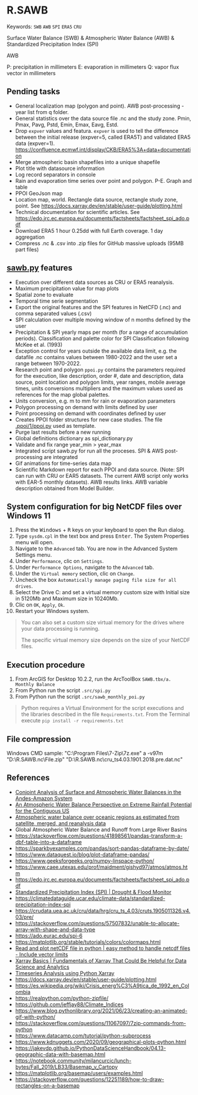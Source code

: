 # R.SAWB
Keywords: `SWB` `AWB` `SPI` `ERA5` `CRU` 

Surface Water Balance (SWB) &amp; Atmospheric Water Balance (AWB) &amp; Standardized Precipitation Index (SPI)

AWB

P: precipitation in millimeters
E: evaporation in millimeters
Q: vapor flux vector in millimeters


## Pending tasks

* General localization map (polygon and point). AWB post-processing - year list from q folder.
* General statistics over the data source file .nc and the study zone. Pmin, Pmax, Pavg, Pstd, Emin, Emax, Eavg, Estd.
* Drop `expver` values and featura. `expver` is used to tell the difference between the initial release (expver=5, called ERA5T) and validated ERA5 data (expver=1). https://confluence.ecmwf.int/display/CKB/ERA5%3A+data+documentation
* Merge atmospheric basin shapefiles into a unique shapefile
* Plot title with datasource information
* Log record separators in console
* Rain and evaporation time series over point and polygon. P-E. Graph and table
* PPOI GeoJson map
* Location map, world. Rectangle data source, rectangle study zone, point. See https://docs.xarray.dev/en/stable/user-guide/plotting.html
* Technical documentation for scientific articles. See https://edo.jrc.ec.europa.eu/documents/factsheets/factsheet_spi_ado.pdf
* Download ERA5 1 hour 0.25dd with full Earth coverage. 1 day aggregation
* Compress .nc & .csv into .zip files for GitHub massive uploads (95MB part files)


## [sawb.py](.src/sawb.py) features

* Execution over different data sources as CRU or ERA5 reanalysis.
* Maximum precipitation value for map plots
* Spatial zone to evaluate
* Temporal time serie segmentation
* Export the original features and the SPI features in NetCFD (.nc) and comma separated values (.csv)
* SPI calculation over multiple moving window of n months defined by the user
* Precipitation & SPI yearly maps per month (for a range of accumulation periods). Classification and palette color for SPI Classification following McKee et al. (1993) 
* Exception control for years outside the available data limit, e.g. the datafile .nc contains values between 1980-2022 and the user set a range between 1970-2022.
* Research point and polygon `ppoi.py` contains the parameters required for the execution, like description, order #, date and description, data source, point location and polygon limits, year ranges, mobile average times, units conversions multipliers and the maximum values used as references for the map global palettes.
* Units conversion, e.g. m to mm for rain or evaporation parameters
* Polygon processing on demand with limits defined by user
* Point processing on demand with coordinates defined by user
* Creates PPOI folder structures for new case studies. The file [.ppoi/1/ppoi.py](.ppoi/1/ppoi.py) used as template.
* Purge last results before a new running
* Global definitions dictionary as spi_dictionary.py
* Validate and fix range year_min > year_max
* Integrated script sawb.py for run all the proceses. SPI & AWS post-processing are integrated
* Gif animations for time-series data map
* Scientific Markdown report for each PPOI and data source. (Note: SPI can run with CRU or EAR5 datasets. The current AWB script only works with EAR-5 monthly datasets). AWB results links. AWB variable description obtained from Model Builder. 


## System configuration for big NetCDF files over Windows 11

1. Press the <kbd>Windows</kbd> + <kbd>R</kbd> keys on your keyboard to open the Run dialog.
2. Type `sysdm.cpl` in the text box and press <kbd>Enter</kbd>. The System Properties menu will open.
3. Navigate to the `Advanced` tab. You are now in the Advanced System Settings menu.
4. Under `Performance`, clic on `Settings`.
5. Under `Performance Options`, navigate to the `Advanced` tab.
6. Under the `Virtual memory` section, clic on `Change`.
7. Uncheck the box `Automatically manage paging file size for all drives`.
8. Select the Drive C: and set a virtual memory custom size with Initial size in 5120Mb and Maximum size in 10240Mb. 
9. Clic on `OK`, `Apply`, `Ok`.
10. Restart your Windows system.

> You can also set a custom size virtual memory for the drives where your data processing is running.
> 
> The specific virtual memory size depends on the size of your NetCDF files.


## Execution procedure

1. From ArcGIS for Desktop 10.2.2, run the ArcToolBox `SAWB.tbx/a. Monthly Balance`
2. From Python run the script `.src/spi.py`
3. From Python run the script `.src/sawb_monthly_poi.py`

> Python requires a Virtual Environment for the script executions and the libraries described in the file `Requirements.txt`. From the Terminal execute `pip install -r requirements.txt`


## File compression

Windows CMD sample: "C:\Program Files\7-Zip\7z.exe" a -v97m "D:\R.SAWB\.nc\File.zip" "D:\R.SAWB\.nc\cru_ts4.03.1901.2018.pre.dat.nc"


## References

* [Conjoint Analysis of Surface and Atmospheric Water Balances in the Andes-Amazon System](https://agupubs.onlinelibrary.wiley.com/doi/full/10.1029/2017WR021338)
* [An Atmospheric Water Balance Perspective on Extreme Rainfall Potential for the Contiguous US](https://agupubs.onlinelibrary.wiley.com/doi/full/10.1029/2020WR028387)
* [Atmospheric water balance over oceanic regions as estimated from satellite, merged, and reanalysis data](https://agupubs.onlinelibrary.wiley.com/doi/full/10.1002/jgrd.50414)
* Global Atmospheric Water Balance and Runoff from Large River Basins
* https://stackoverflow.com/questions/41898561/pandas-transform-a-dbf-table-into-a-dataframe
* https://sparkbyexamples.com/pandas/sort-pandas-dataframe-by-date/
* https://www.dataquest.io/blog/plot-dataframe-pandas/
* https://www.geeksforgeeks.org/numpy-linspace-python/
* https://www.caee.utexas.edu/prof/maidment/gishyd97/atmos/atmos.htm
* https://edo.jrc.ec.europa.eu/documents/factsheets/factsheet_spi_ado.pdf
* [Standardized Precipitation Index (SPI) | Drought & Flood Monitor](https://www.youtube.com/watch?v=zYT5VpQWJAQ)
* https://climatedataguide.ucar.edu/climate-data/standardized-precipitation-index-spi
* https://crudata.uea.ac.uk/cru/data/hrg/cru_ts_4.03/cruts.1905011326.v4.03/pre/
* https://stackoverflow.com/questions/57507832/unable-to-allocate-array-with-shape-and-data-type
* https://ado.eurac.edu/spi-6
* https://matplotlib.org/stable/tutorials/colors/colormaps.html
* [Read and plot netCDF file in python | easy method to handle netcdf files - Include vector limits](https://www.youtube.com/watch?v=eoIS68sSvGI)
* [Xarray Basics | Fundamentals of Xarray That Could Be Helpful for Data Science and Analytics](https://www.youtube.com/watch?v=1a2yqIltVT8)
* [Timeseries Analysis using Python Xarray](https://www.youtube.com/watch?v=Ndfo967JgSY)
* https://docs.xarray.dev/en/stable/user-guide/plotting.html
* https://es.wikipedia.org/wiki/Crisis_energ%C3%A9tica_de_1992_en_Colombia
* https://realpython.com/python-zipfile/
* https://github.com/jeffjay88/Climate_Indices
* https://www.blog.pythonlibrary.org/2021/06/23/creating-an-animated-gif-with-python/
* https://stackoverflow.com/questions/11067097/7zip-commands-from-python
* https://www.datacamp.com/tutorial/python-subprocess
* https://www.kdnuggets.com/2020/09/geographical-plots-python.html
* https://jakevdp.github.io/PythonDataScienceHandbook/04.13-geographic-data-with-basemap.html
* https://notebook.community/milancurcic/lunch-bytes/Fall_2019/LB33/Basemap_v_Cartopy
* https://matplotlib.org/basemap/users/examples.html
* https://stackoverflow.com/questions/12251189/how-to-draw-rectangles-on-a-basemap
